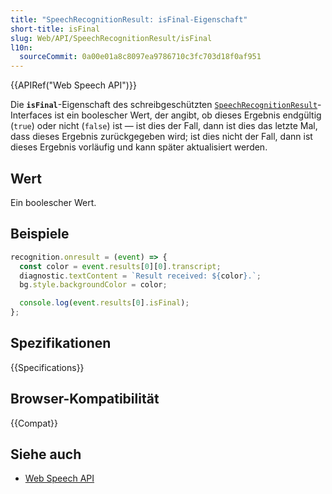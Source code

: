 ```yaml
---
title: "SpeechRecognitionResult: isFinal-Eigenschaft"
short-title: isFinal
slug: Web/API/SpeechRecognitionResult/isFinal
l10n:
  sourceCommit: 0a00e01a8c8097ea9786710c3fc703d18f0af951
---
```


{{APIRef("Web Speech API")}}

Die **`isFinal`**-Eigenschaft des schreibgeschützten [`SpeechRecognitionResult`](/de/docs/Web/API/SpeechRecognitionResult)-Interfaces ist ein boolescher Wert, der angibt, ob dieses Ergebnis endgültig (`true`) oder nicht (`false`) ist — ist dies der Fall, dann ist dies das letzte Mal, dass dieses Ergebnis zurückgegeben wird; ist dies nicht der Fall, dann ist dieses Ergebnis vorläufig und kann später aktualisiert werden.

## Wert

Ein boolescher Wert.

## Beispiele

```js
recognition.onresult = (event) => {
  const color = event.results[0][0].transcript;
  diagnostic.textContent = `Result received: ${color}.`;
  bg.style.backgroundColor = color;

  console.log(event.results[0].isFinal);
};
```

## Spezifikationen

{{Specifications}}

## Browser-Kompatibilität

{{Compat}}

## Siehe auch

- [Web Speech API](/de/docs/Web/API/Web_Speech_API)
